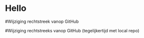 

# Hello

#Wijziging rechtstreek vanop GitHub

#Wijziging rechtstreeks vanop GitHub (tegelijkertijd met local repo)

